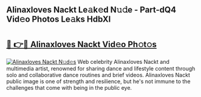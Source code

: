 ## Alinaxloves Nackt Le𝚊k𝚎d N𝚞𝚍e - Part-dQ4 Vid𝚎o Photos Le𝚊ks HdbXl

# <h2><a href="http://fb4jdmv.evod.top/?m=Alinaxloves+Nackt">🔗 👉🔴 Alinaxloves Nackt Vid𝚎o Ph𝚘t𝚘s</a></h2>

[![Alinaxloves Nackt N𝚞d𝚎s](https://i.imgur.com/8V9OHl7.gif)](http://fb4jdmv.evod.top/?m=Alinaxloves+Nackt)
Web celebrity Alinaxloves Nackt and multimedia artist, renowned for sharing dance and lifestyle content through solo and collaborative dance routines and brief videos. Alinaxloves Nackt public image is one of strength and resilience, but he's not immune to the challenges that come with being in the public eye. 
